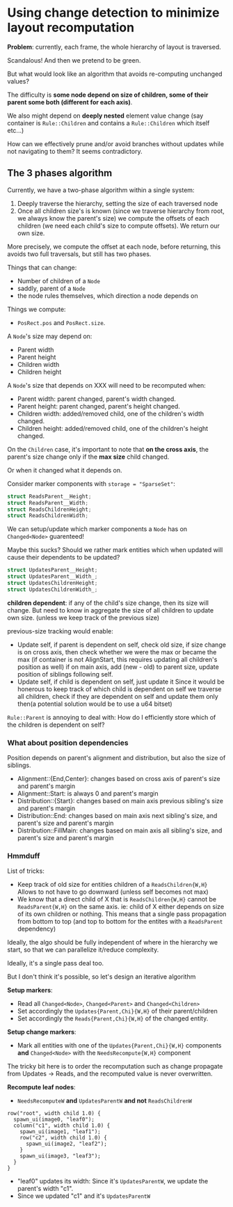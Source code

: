 # Using change detection to minimize layout recomputation

**Problem**: currently, each frame, the whole hierarchy of layout is traversed.

Scandalous! And then we pretend to be green.

But what would look like an algorithm that avoids re-computing unchanged values?

The difficulty is **some node depend on size of children, some of their parent
some both (different for each axis)**.

We also might depend on **deeply nested** element value change (say container
is `Rule::Children` and contains a `Rule::Children` which itself etc...)

How can we effectively prune and/or avoid branches without updates while not
navigating to them? It seems contradictory.

## The 3 phases algorithm


Currently, we have a two-phase algorithm within a single system:

1. Deeply traverse the hierarchy, setting the size of each traversed node
2. Once all children size's is known (since we traverse hierarchy from root, we
   always know the parent's size) we compute the offsets of each children
   (we need each child's size to compute offsets). We return our own size.

More precisely, we compute the offset at each node, before returning, this
avoids two full traversals, but still has two phases.

Things that can change:

- Number of children of a `Node`
- saddly, parent of a `Node`
- the node rules themselves, which direction a node depends on

Things we compute:

- `PosRect.pos` and `PosRect.size`.

A `Node`'s size may depend on:

- Parent width
- Parent height
- Children width
- Children height

A `Node`'s size that depends on XXX will need to be recomputed when:

- Parent width: parent changed, parent's width changed.
- Parent height: parent changed, parent's height changed.
- Children width: added/removed child, one of the children's width changed.
- Children height: added/removed child, one of the children's height changed.

On the `Children` case, it's important to note that **on the cross axis**,
the parent's size change only if the **max size** child changed.

Or when it changed what it depends on.

Consider marker components with `storage = "SparseSet"`:

```rust
struct ReadsParent__Height;
struct ReadsParent__Width;
struct ReadsChildrenHeight;
struct ReadsChildrenWidth;
```

We can setup/update which marker components a `Node` has on `Changed<Node>`
guarenteed!

Maybe this sucks? Should we rather mark entities which when updated will cause
their dependents to be updated?

```rust
struct UpdatesParent__Height;
struct UpdatesParent__Width_;
struct UpdatesChildrenHeight;
struct UpdatesChildrenWidth_;
```

**children dependent**: if any of the child's size change, then its size will change.
But need to know in aggregate the size of all children to update own size.
(unless we keep track of the previous size)

previous-size tracking would enable:

- Update self, if parent is dependent on self, check old size, if
  size change is on cross axis, then check whether we were the max or became
  the max (if container is not AlignStart, this requires updating all
  children's position as well) if on main axis, add (new - old) to parent size, update
  position of siblings following self.
- Update self, if child is dependent on self, just update it
  Since it would be honerous to keep track of which child is dependent on self
  we traverse all children, check if they are dependent on self and update them
  only then(a potential solution would be to use a u64 bitset)

`Rule::Parent` is annoying to deal with: How do I efficiently store which of
the children is dependent on self?

### What about position dependencies

Position depends on parent's alignment and distribution, but also the size
of siblings.

- Alignment::{End,Center}: changes based on cross axis of parent's size
  and parent's margin
- Alignment::Start: is always 0
  and parent's margin
- Distribution::{Start}: changes based on main axis previous sibling's size
  and parent's margin
- Distribution::End: changes based on main axis next sibling's size,
  and parent's size
  and parent's margin
- Distribution::FillMain: changes based on main axis all sibling's size,
  and parent's size
  and parent's margin

### Hmmduff

List of tricks:

- Keep track of old size for entities children of a `ReadsChildren{W,H}`
  Allows to not have to go downward (unless self becomes not max)
- We know that a direct child of X that is `ReadsChildren{W,H}` cannot be
  `ReadsParent{W,H}` on the same axis. ie: child of X either depends on size
  of its own children or nothing.
  This means that a single pass propagation from bottom to top (and top to
  bottom for the entites with a `ReadsParent` dependency)

Ideally, the algo should be fully independent of where in the hierarchy we start,
so that we can parallelize it/reduce complexity.

Ideally, it's a single pass deal too.

But I don't think it's possible, so let's design an iterative algorithm

**Setup markers**:
- Read all `Changed<Node>`, `Changed<Parent>` and `Changed<Children>`
- Set accordingly the `Updates{Parent,Chi}{W,H}` of their parent/children
- Set accordingly the `Reads{Parent,Chi}{W,H}` of the changed entity.

**Setup change markers**:
- Mark all entities with one of the `Updates{Parent,Chi}{W,H}` components
  **and** `Changed<Node>` with the `NeedsRecompute{W,H}` component

The tricky bit here is to order the recomputation such as change propagate from
Updates -> Reads, and the recomputed value is never overwritten.

**Recompute leaf nodes**:
- `NeedsRecomputeW` **and** `UpdatesParentW` **and not** `ReadsChildrenW`

```
row("root", width child 1.0) {
  spawn_ui(image0, "leaf0");
  column("c1", width child 1.0) {
    spawn_ui(image1, "leaf1");
    row("c2", width child 1.0) {
      spawn_ui(image2, "leaf2");
    }
    spawn_ui(image3, "leaf3");
  }
}
```

- "leaf0" updates its width: Since it's `UpdatesParentW`, we update the parent's
  width "c1".
- Since we updated "c1" and it's `UpdatesParentW`
